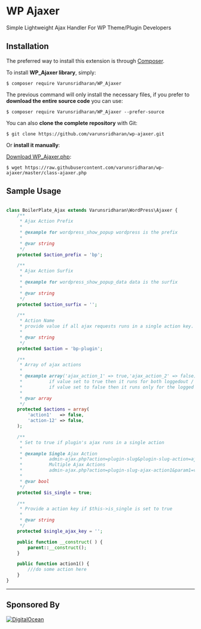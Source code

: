 # WP Ajaxer
Simple Lightweight Ajax Handler For WP Theme/Plugin Developers


## Installation
The preferred way to install this extension is through [Composer](http://getcomposer.org/download/).

To install **WP_Ajaxer library**, simply:

    $ composer require Varunsridharan/WP_Ajaxer

The previous command will only install the necessary files, if you prefer to **download the entire source code** you can use:

    $ composer require Varunsridharan/WP_Ajaxer --prefer-source

You can also **clone the complete repository** with Git:

    $ git clone https://github.com/varunsridharan/wp-ajaxer.git

Or **install it manually**:

[Download WP_Ajaxer.php](https://raw.githubusercontent.com/varunsridharan/wp-ajaxer/master/class-ajaxer.php):

    $ wget https://raw.githubusercontent.com/varunsridharan/wp-ajaxer/master/class-ajaxer.php



## Sample Usage
```php

class BoilerPlate_Ajax extends Varunsridharan\WordPress\Ajaxer {
	/**
	 * Ajax Action Prefix
	 *
	 * @example for wordpress_show_popup wordpress is the prefix
	 *
	 * @var string
	 */
	protected $action_prefix = 'bp';

	/**
	 * Ajax Action Surfix
	 *
	 * @example for wordpress_show_popup_data data is the surfix
	 *
	 * @var string
	 */
	protected $action_surfix = '';

	/**
	 * Action Name
	 * provide value if all ajax requests runs in a single action key.
	 *
	 * @var string
	 */
	protected $action = 'bp-plugin';

	/**
	 * Array of ajax actions
	 *
	 * @example array('ajax_action_1' => true,'ajax_action_2' => false)
	 *          if value set to true then it runs for both loggedout / logged in users
	 *          if value set to false then it runs only for the logged in user
	 *
	 * @var array
	 */
	protected $actions = array(
		'action1'   => false,
		'action-12' => false,
	);

	/**
	 * Set to true if plugin's ajax runs in a single action
	 *
	 * @example Single Ajax Action
	 *          admin-ajax.php?action=plugin-slug&plugin-slug-action=ajax-action&param1=value1&param2=value=2
	 *          Multiple Ajax Actions
	 *          admin-ajax.php?action=plugin-slug-ajax-action1&param1=value1=param2=value2
	 *
	 * @var bool
	 */
	protected $is_single = true;

	/**
	 * Provide a action key if $this->is_single is set to true
	 *
	 * @var string
	 */
	protected $single_ajax_key = '';

	public function __construct( ) {
		parent::__construct();
	}

	public function action1() {
		///do some action here
	}
}
```


---
## Sponsored By
[![DigitalOcean](https://vsp.ams3.cdn.digitaloceanspaces.com/cdn/DO_Logo_Horizontal_Blue.png)](https://s.svarun.in/Ef)

